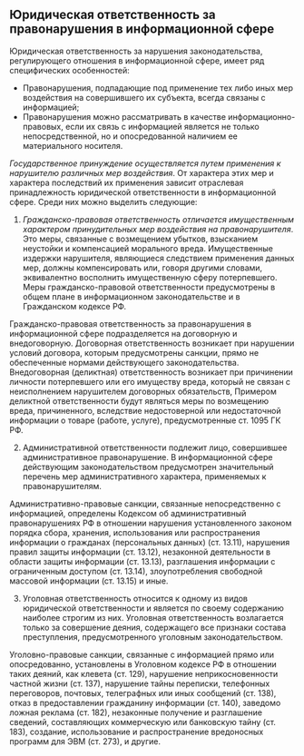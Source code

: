 ## Юридическая ответственность за правонарушения в информационной сфере

Юридическая ответственность за нарушения законодательства, регулирующего отношения в информационной сфере, имеет ряд специфических особенностей:
- Правонарушения, подпадающие под применение тех либо иных мер воздействия на совершившего их субъекта, всегда связаны с информацией;
- Правонарушения можно рассматривать в качестве информационно-правовых, если их связь с информацией является не только непосредственной, но и опосредованной наличием ее материального носителя.

_Государственное принуждение осуществляется путем применения к нарушителю различных мер воздействия_. От характера этих мер и характера последствий их применения зависит отраслевая принадлежность юридической ответственности в информационной сфере. Среди них можно выделить следующие:

1. _Гражданско-правовая ответственность отличается имущественным характером принудительных мер воздействия на правонарушителя_. Это меры, связанные с возмещением убытков, взысканием неустойки и компенсацией морального вреда. Имущественные издержки нарушителя, являющиеся следствием применения данных мер, должны компенсировать или, говоря другими словами, эквивалентно восполнить имущественную сферу потерпевшего. Меры гражданско-правовой ответственности предусмотрены в общем плане в информационном законодательстве и в Гражданском кодексе РФ.

Гражданско-правовая ответственность за правонарушения в информационной сфере подразделяется на договорную и внедоговорную. Договорная ответственность возникает при нарушении условий договора, которым предусмотрены санкции, прямо не обеспеченные нормами действующего законодательства. Внедоговорная (деликтная) ответственность возникает при причинении личности потерпевшего или его имуществу вреда, который не связан с неисполнением нарушителем договорных обязательств, Примером деликтной ответственности будут являться меры по возмещению вреда, причиненного, вследствие недостоверной или недостаточной информации о товаре (работе, услуге), предусмотренные ст. 1095 ГК РФ.

2. Административной ответственности подлежит лицо, совершившее административное правонарушение. В информационной сфере действующим законодательством предусмотрен значительный перечень мер административного характера, применяемых к правонарушителям.

Административно-правовые санкции, связанные непосредственно с информацией, определены Кодексом об административный правонарушениях РФ в отношении нарушения установленного законом порядка сбора, хранения, использования или распространения информации о гражданах (персональных данных) (ст. 13.11), нарушения правил защиты информации (ст. 13.12), незаконной деятельности в области защиты информации (ст. 13.13), разглашения информации с ограниченным доступом (ст. 13.14), злоупотребления свободной массовой информации (ст. 13.15) и иные.

3. Уголовная ответственность относится к одному из видов юридической ответственности и является по своему содержанию наиболее строгим из них. Уголовная ответственность возлагается только за совершение деяния, содержащего все признаки состава преступления, предусмотренного уголовным законодательством.

Уголовно-правовые санкции, связанные с информацией прямо или опосредованно, установлены в Уголовном кодексе РФ в отношении таких деяний, как клевета (ст. 129), нарушение неприкосновенности частной жизни (ст. 137), нарушение тайны переписки, телефонных переговоров, почтовых, телеграфных или иных сообщений (ст. 138), отказ в предоставлении гражданину информации (ст. 140), заведомо ложная реклама (ст. 182), незаконные получение и разглашение сведений, составляющих коммерческую или банковскую тайну (ст. 183), создание, использование и распространение вредоносных программ для ЭВМ (ст. 273), и другие.
